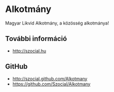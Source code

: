 Alkotmány
=========

Magyar Likvid Alkotmány, a közösség alkotmánya!

További információ
------------------

* http://szocial.hu

GitHub
------

* http://szocial.github.com/Alkotmany
* https://github.com/Szocial/Alkotmany
